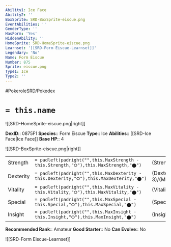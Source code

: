```yaml
---
Ability1: Ice Face
Ability2: ''
BoxSprite: SRD-BoxSprite-eiscue.png
EventAbilities: ''
GenderType: ''
HasForm: 'Yes'
HiddenAbility: ''
HomeSprite: SRD-HomeSprite-eiscue.png
Learnset: '[[SRD-Form Eiscue-Learnset]]'
Legendary: 'No'
Name: Form Eiscue
Number: 875
Sprite: eiscue.png
Type1: Ice
Type2: ''
---
```


#PokeroleSRD/Pokedex

# `= this.name`

![[SRD-HomeSprite-eiscue.png|right]]

**DexID**:: 0875F1
**Species**:: Form Eiscue
**Type**:: Ice
**Abilities**:: [[SRD-Ice Face|Ice Face]]
**Base HP**:: 4

![[SRD-BoxSprite-eiscue.png|right]]

|           |                                                                                        |                                          |
| --------- | -------------------------------------------------------------------------------------- | ---------------------------------------- |
| Strength  | `= padleft(padright("",this.MaxStrength - this.Strength,"⭘"),this.MaxStrength,"⬤")`    | (Strength::2)/(MaxStrength::5)   |
| Dexterity | `= padleft(padright("",this.MaxDexterity - this.Dexterity,"⭘"),this.MaxDexterity,"⬤")` | (Dexterity:: 3)/(MaxDexterity::7) |
| Vitality  | `= padleft(padright("",this.MaxVitality - this.Vitality,"⭘"),this.MaxVitality,"⬤")`    | (Vitality::2)/(MaxVitality::5)   |
| Special   | `= padleft(padright("",this.MaxSpecial - this.Special,"⭘"),this.MaxSpecial,"⬤")`       | (Special::2)/(MaxSpecial::4)     |
| Insight   | `= padleft(padright("",this.MaxInsight - this.Insight,"⭘"),this.MaxInsight,"⬤")`       | (Insight::2)/(MaxInsight::4)     |

**Recommended Rank**:: Amateur
**Good Starter**:: No
**Can Evolve**:: No

![[SRD-Form Eiscue-Learnset]]